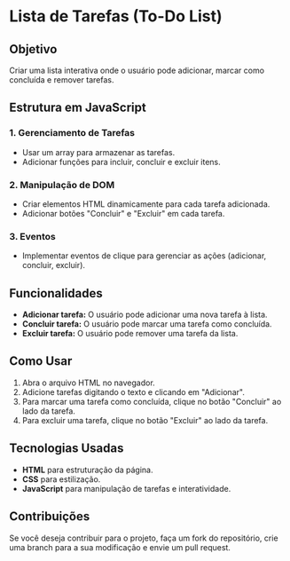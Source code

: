 # Lista de Tarefas (To-Do List)

## Objetivo

Criar uma lista interativa onde o usuário pode adicionar, marcar como concluída e remover tarefas.

## Estrutura em JavaScript

### 1. Gerenciamento de Tarefas
- Usar um array para armazenar as tarefas.
- Adicionar funções para incluir, concluir e excluir itens.

### 2. Manipulação de DOM
- Criar elementos HTML dinamicamente para cada tarefa adicionada.
- Adicionar botões "Concluir" e "Excluir" em cada tarefa.

### 3. Eventos
- Implementar eventos de clique para gerenciar as ações (adicionar, concluir, excluir).

## Funcionalidades
- **Adicionar tarefa:** O usuário pode adicionar uma nova tarefa à lista.
- **Concluir tarefa:** O usuário pode marcar uma tarefa como concluída.
- **Excluir tarefa:** O usuário pode remover uma tarefa da lista.

## Como Usar
1. Abra o arquivo HTML no navegador.
2. Adicione tarefas digitando o texto e clicando em "Adicionar".
3. Para marcar uma tarefa como concluída, clique no botão "Concluir" ao lado da tarefa.
4. Para excluir uma tarefa, clique no botão "Excluir" ao lado da tarefa.

## Tecnologias Usadas
- **HTML** para estruturação da página.
- **CSS** para estilização.
- **JavaScript** para manipulação de tarefas e interatividade.

## Contribuições
Se você deseja contribuir para o projeto, faça um fork do repositório, crie uma branch para a sua modificação e envie um pull request.